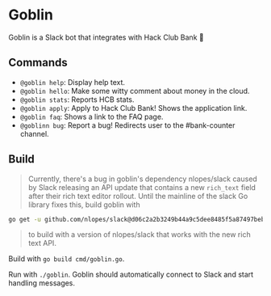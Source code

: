 # Goblin

Goblin is a Slack bot that integrates with Hack Club Bank 🐲

## Commands

- `@goblin help`: Display help text.
- `@goblin hello`: Make some witty comment about money in the cloud.
- `@goblin stats`: Reports HCB stats.
- `@goblin apply`: Apply to Hack Club Bank! Shows the application link.
- `@goblin faq`: Shows a link to the FAQ page.
- `@goblinn bug`: Report a bug! Redirects user to the #bank-counter channel.

## Build

>Currently, there's a bug in goblin's dependency nlopes/slack caused by Slack releasing an API update
that contains a new `rich_text` field after their rich text editor rollout. Until the mainline of the
slack Go library fixes this, build goblin with

```sh
go get -u github.com/nlopes/slack@d06c2a2b3249b44a9c5dee8485f5a87497beb9ea
```

>to build with a version of nlopes/slack that works with the new rich text API.

Build with `go build cmd/goblin.go`.

Run with `./goblin`. Goblin should automatically connect to Slack and start handling messages.
